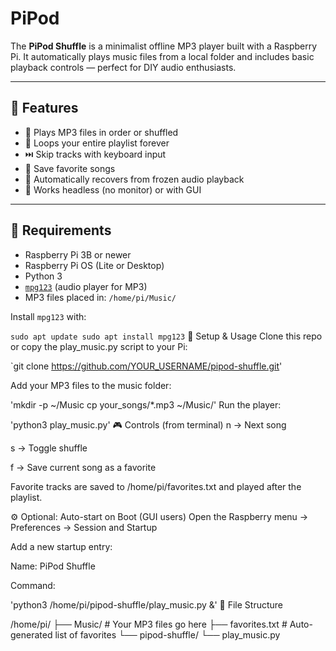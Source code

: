 # PiPod

The **PiPod Shuffle** is a minimalist offline MP3 player built with a Raspberry Pi. It automatically plays music files from a local folder and includes basic playback controls — perfect for DIY audio enthusiasts.

---

## 🔧 Features

- 🎵 Plays MP3 files in order or shuffled
- 🔁 Loops your entire playlist forever
- ⏭️ Skip tracks with keyboard input
- 🌟 Save favorite songs
- 🔧 Automatically recovers from frozen audio playback
- 🧠 Works headless (no monitor) or with GUI

---

## 🧰 Requirements

- Raspberry Pi 3B or newer  
- Raspberry Pi OS (Lite or Desktop)  
- Python 3  
- [`mpg123`](https://www.mpg123.de/) (audio player for MP3)  
- MP3 files placed in: `/home/pi/Music/`

Install `mpg123` with:


`sudo apt update
sudo apt install mpg123`
🚀 Setup & Usage
Clone this repo or copy the play_music.py script to your Pi:

`git clone https://github.com/YOUR_USERNAME/pipod-shuffle.git'

Add your MP3 files to the music folder:

'mkdir -p ~/Music
cp your_songs/*.mp3 ~/Music/'
Run the player:

'python3 play_music.py'
🎮 Controls (from terminal)
n → Next song

s → Toggle shuffle

f → Save current song as a favorite

Favorite tracks are saved to /home/pi/favorites.txt and played after the playlist.

⚙️ Optional: Auto-start on Boot (GUI users)
Open the Raspberry menu → Preferences → Session and Startup

Add a new startup entry:

Name: PiPod Shuffle

Command:

'python3 /home/pi/pipod-shuffle/play_music.py &'
📁 File Structure

/home/pi/
├── Music/           # Your MP3 files go here
├── favorites.txt    # Auto-generated list of favorites
└── pipod-shuffle/
    └── play_music.py
